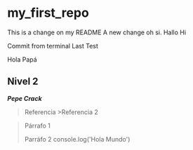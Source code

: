 # my_first_repo
This is a change on my README
A new change oh si.
Hallo
Hi

Commit from terminal
Last Test

Hola Papá

## Nivel 2
**_Pepe Crack_**
>Referencia
    >Referencia 2

>Párrafo 1
>
>Parráfo 2
    console.log('Hola Mundo')

